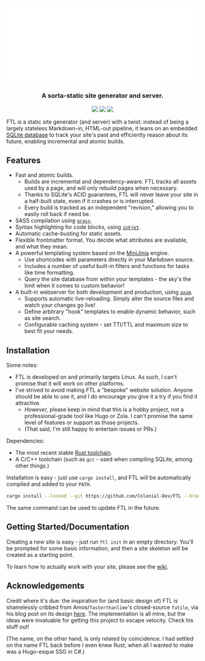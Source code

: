 <p align="center">
<img src=".github/logo.png" width="512">
</p>
<h3 align="center">A sorta-static site generator and server.</h3>


<p align="center">
<img src="https://img.shields.io/github/actions/workflow/status/SomewhereOutInSpace/FTL/rust.yml">
<img src="https://img.shields.io/github/license/SomewhereOutInSpace/FTL">
<img src="https://img.shields.io/github/stars/Colonial-Dev/FTL">
</p>

FTL is a static site generator (and server) with a twist: instead of being a largely stateless Markdown-in, HTML-out pipeline, it leans on an embedded [SQLite database](https://www.sqlite.org/index.html) to track your site's past and efficiently reason about its future, enabling incremental and atomic builds.

## Features

- Fast and atomic builds.
  - Builds are incremental and dependency-aware. FTL tracks all assets used by a page, and will only rebuild pages when necessary.
  - Thanks to SQLite's ACID guarantees, FTL will never leave your site in a half-built state, even if it crashes or is interrupted.
  - Every build is tracked as an independent "revision," allowing you to easily roll back if need be.
- SASS compilation using [`grass`](https://crates.io/crates/grass).
- Syntax highlighting for code blocks, using [`inkjet`](https://crates.io/crates/inkjet).
- Automatic cache-busting for static assets.
- Flexible frontmatter format. You decide what attributes are available, and what they mean.
- A powerful templating system based on the [MiniJinja](https://github.com/mitsuhiko/minijinja) engine.
  - Use shortcodes with parameters directly in your Markdown source.
  - Includes a number of useful built-in filters and functions for tasks like time formatting.
  - Query the site database from within your templates - the sky's the limit when it comes to custom behavior!
- A built-in webserver for both development and production, using [`axum`](https://crates.io/crates/axum).
  - Supports automatic live-reloading. Simply alter the source files and watch your changes go live!
  - Define arbitrary "hook" templates to enable dynamic behavior, such as site search.
  - Configurable caching system - set TTI/TTL and maximum size to best fit your needs.

## Installation
Some notes:
- FTL is developed on and primarily targets Linux. As such, I can't promise that it will work on other platforms.
- I've strived to avoid making FTL a "bespoke" website solution. Anyone should be able to use it, and I do encourage you give it a try if you find it attractive. 
  - *However,* please keep in mind that this is a hobby project, not a professional-grade tool like Hugo or Zola. I can't promise the same level of features or support as those projects.
  - (That said, I'm still happy to entertain issues or PRs.)

Dependencies:
- The most recent stable [Rust toolchain](https://rustup.rs/).
- A C/C++ toolchain (such as `gcc` - used when compiling SQLite, among other things.)

Installation is easy - just use `cargo install`, and FTL will be automatically compiled and added to your `PATH`.
```sh
cargo install --locked --git https://github.com/Colonial-Dev/FTL --branch latest
```

The same command can be used to update FTL in the future.

## Getting Started/Documentation

Creating a new site is easy - just run `ftl init` in an empty directory. You'll be prompted for some basic information, and then a site skeleton will be created as a starting point.

To learn how to actually work with your site, please see the [wiki](https://github.com/Colonial-Dev/FTL/wiki).

## Acknowledgements
Credit where it's due: the inspiration for (and basic design of) FTL is shamelessly cribbed from Amos/`fasterthanlime`'s closed-source `futile`, via his blog post on its design [here](https://fasterthanli.me/articles/a-new-website-for-2020). The implementation is all mine, but the ideas were invaluable for getting this project to escape velocity. Check his stuff out!

(The name, on the other hand, is only related by coincidence. I had settled on the name FTL back before I even knew Rust, when all I wanted to make was a Hugo-esque SSG in C#.)